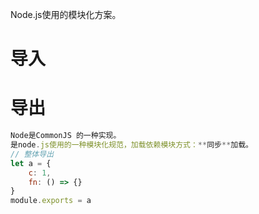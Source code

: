Node.js使用的模块化方案。
# 导入
# 导出
```JavaScript
Node是CommonJS 的一种实现。
是node.js使用的一种模块化规范，加载依赖模块方式：**同步**加载。
// 整体导出
let a = {
	c: 1,
	fn: () => {}
}
module.exports = a
```
